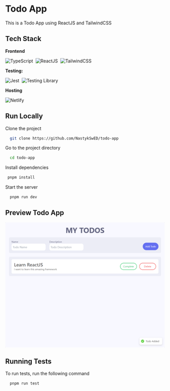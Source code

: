 # Todo App

This is a Todo App using ReactJS and TailwindCSS

## Tech Stack

**Frontend** 
<div aling=center>
  <img src="https://img.shields.io/badge/typescript-%23007ACC.svg?style=for-the-badge&logo=typescript&logoColor=white" title="TypeScript" alt="TypeScript"/>&nbsp;
  <img src="https://img.shields.io/badge/react-%2320232a.svg?style=for-the-badge&logo=react&logoColor=%2361DAFB" title="ReactJS" alt="ReactJS"/>&nbsp;
  <img src="https://img.shields.io/badge/tailwindcss-%2338B2AC.svg?style=for-the-badge&logo=tailwind-css&logoColor=white" title="TailwindCSS" alt="TailwindCSS"/>&nbsp;
</div>


**Testing:**
<div aling=center>
  <img src="https://img.shields.io/badge/-jest-%23C21325?style=for-the-badge&logo=jest&logoColor=white" title="Jest" alt="Jest"/>&nbsp;
  <img src="https://img.shields.io/badge/-TestingLibrary-%23E33332?style=for-the-badge&logo=testing-library&logoColor=white" title="Testing Library" alt="Testing Library"/>&nbsp;
</div>

**Hosting**
<div aling=center>
  <img src="https://img.shields.io/badge/netlify-%23000000.svg?style=for-the-badge&logo=netlify&logoColor=#00C7B7" title="Netlify" alt ="Netlify"/>&nbsp;
  <img src="" title="" alt =""/>&nbsp;
</div>

## Run Locally

Clone the project

```bash
  git clone https://github.com/NastykSwED/todo-app
```

Go to the project directory

```bash
  cd todo-app
```

Install dependencies

```bash
 pnpm install
```

Start the server

```bash
  pnpm run dev
```

## Preview Todo App

![Preview Image](https://raw.githubusercontent.com/NastykSwED/todo-app/master/src/images/screenshot.png)


## Running Tests

To run tests, run the following command

```bash
  pnpm run test
```
